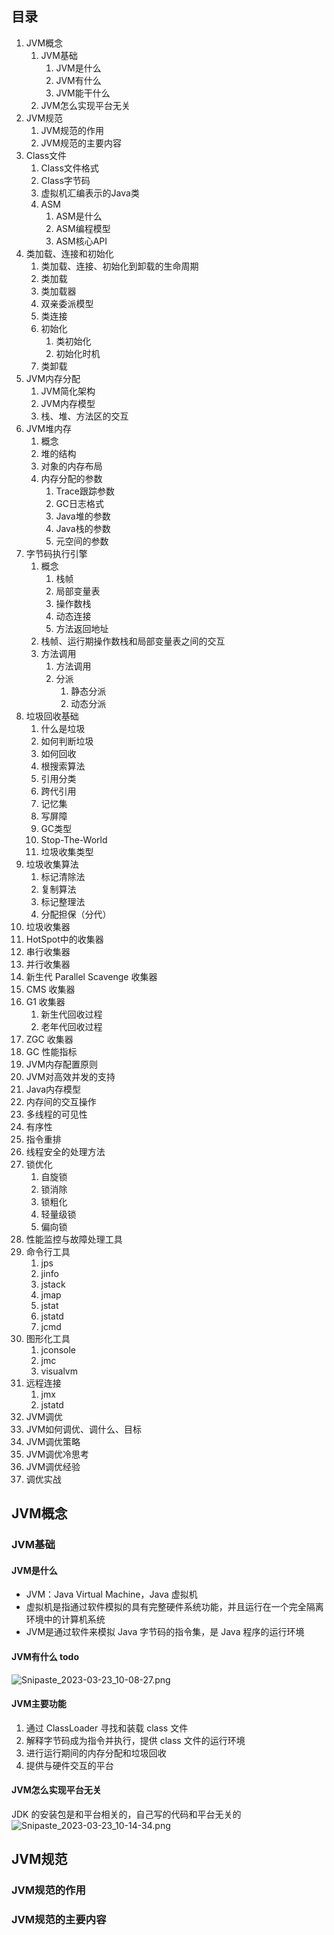 ## 目录
1. JVM概念
   1. JVM基础
      1. JVM是什么
      2. JVM有什么
      3. JVM能干什么
   2. JVM怎么实现平台无关
2. JVM规范
   1. JVM规范的作用
   2. JVM规范的主要内容
3. Class文件
   1. Class文件格式
   2. Class字节码
   3. 虚拟机汇编表示的Java类
   4. ASM
      1. ASM是什么
      2. ASM编程模型
      3. ASM核心API
4. 类加载、连接和初始化
   1. 类加载、连接、初始化到卸载的生命周期
   2. 类加载
   3. 类加载器
   4. 双亲委派模型
   5. 类连接
   6. 初始化
      1. 类初始化
      2. 初始化时机
   7. 类卸载
5. JVM内存分配
   1. JVM简化架构
   2. JVM内存模型
   3. 栈、堆、方法区的交互
6. JVM堆内存
   1. 概念
   2. 堆的结构
   3. 对象的内存布局
   4. 内存分配的参数
      1. Trace跟踪参数
      2. GC日志格式
      3. Java堆的参数
      4. Java栈的参数
      5. 元空间的参数
7. 字节码执行引擎
   1. 概念
      1. 栈帧
      2. 局部变量表
      3. 操作数栈
      4. 动态连接
      5. 方法返回地址
   2. 栈帧、运行期操作数栈和局部变量表之间的交互
   3. 方法调用
      1. 方法调用
      2. 分派
         1. 静态分派
         2. 动态分派
8. 垃圾回收基础
   1. 什么是垃圾
   2. 如何判断垃圾
   3. 如何回收
   4. 根搜索算法
   5. 引用分类
   6. 跨代引用
   7. 记忆集
   8. 写屏障
   9. GC类型
   10. Stop-The-World
   11. 垃圾收集类型
9. 垃圾收集算法
   1. 标记清除法
   2. 复制算法
   3. 标记整理法
   4. 分配担保（分代）
10. 垃圾收集器
   1. HotSpot中的收集器
   2. 串行收集器
   3. 并行收集器
   4. 新生代 Parallel Scavenge 收集器
   5. CMS 收集器
   6. G1 收集器
      1. 新生代回收过程
      2. 老年代回收过程
   7. ZGC 收集器
   8. GC 性能指标
   9. JVM内存配置原则
11. JVM对高效并发的支持
   1. Java内存模型
   2. 内存间的交互操作
   3. 多线程的可见性
   4. 有序性
   5. 指令重排
   6. 线程安全的处理方法
   7. 锁优化
      1. 自旋锁
      2. 锁消除
      3. 锁粗化
      4. 轻量级锁
      5. 偏向锁
12. 性能监控与故障处理工具
   1. 命令行工具
      1. jps
      2. jinfo
      3. jstack
      4. jmap
      5. jstat
      6. jstatd
      7. jcmd
   2. 图形化工具
      1. jconsole
      2. jmc
      3. visualvm
   3. 远程连接
      1. jmx
      2. jstatd
13. JVM调优
   1. JVM如何调优、调什么、目标
   2. JVM调优策略
   3. JVM调优冷思考
   4. JVM调优经验
   5. 调优实战


## JVM概念
### JVM基础
#### JVM是什么

- JVM：Java Virtual Machine，Java 虚拟机
- 虚拟机是指通过软件模拟的具有完整硬件系统功能，并且运行在一个完全隔离环境中的计算机系统
- JVM是通过软件来模拟 Java 字节码的指令集，是 Java 程序的运行环境
#### JVM有什么 todo
![Snipaste_2023-03-23_10-08-27.png](https://cdn.nlark.com/yuque/0/2023/png/29236088/1679537343985-07f5827a-2d5d-406b-af62-fc0b6c75a743.png#averageHue=%23f4f3f3&clientId=ufc842c6e-7270-4&from=drop&id=uc6d87bbb&name=Snipaste_2023-03-23_10-08-27.png&originHeight=1216&originWidth=2846&originalType=binary&ratio=2&rotation=0&showTitle=false&size=899278&status=done&style=none&taskId=uedc0d811-a6b9-4fa8-bb3c-2c0389974e5&title=)
#### JVM主要功能

1. 通过 ClassLoader 寻找和装载 class 文件
2. 解释字节码成为指令并执行，提供 class 文件的运行环境
3. 进行运行期间的内存分配和垃圾回收
4. 提供与硬件交互的平台
#### JVM怎么实现平台无关
JDK 的安装包是和平台相关的，自己写的代码和平台无关的
![Snipaste_2023-03-23_10-14-34.png](https://cdn.nlark.com/yuque/0/2023/png/29236088/1679537692385-590e5dba-0ddf-49fe-994e-1520f9a7cc10.png#averageHue=%23fafafa&clientId=ufc842c6e-7270-4&from=drop&id=u40564c22&name=Snipaste_2023-03-23_10-14-34.png&originHeight=1208&originWidth=1620&originalType=binary&ratio=2&rotation=0&showTitle=false&size=374300&status=done&style=none&taskId=u36999bd7-f1af-4669-b436-e869ee3cd0a&title=)
## JVM规范
### JVM规范的作用
### JVM规范的主要内容
